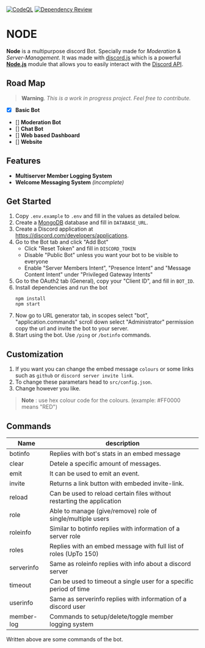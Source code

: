 [![CodeQL](https://github.com/THE-ASSASSIN0128/Node/actions/workflows/codeql.yml/badge.svg?branch=master)](https://github.com/THE-ASSASSIN0128/Node/actions/workflows/codeql.yml)
[![Dependency Review](https://github.com/THE-ASSASSIN0128/Node/actions/workflows/dependency-review.yml/badge.svg)](https://github.com/THE-ASSASSIN0128/Node/actions/workflows/dependency-review.yml)

# NODE

**Node** is a multipurpose discord Bot. Specially made for _Moderation_ & _Server-Management_. It was made with [discord.js](https://github.com/discordjs/discord.js) which is a powerful [**Node.js**](https://nodejs.org/en/) module that allows you to easily interact with the [Discord API](https://discord.com/developers/docs/intro).

## Road Map

> **Warning**. _This is a work in progress project. Feel free to contribute._

-   [x] **Basic Bot**
-   [] **Moderation Bot**
-   [] **Chat Bot**
-   [] **Web based Dashboard**
-   [] **Website**

## Features

-   **Multiserver Member Logging System**
-   **Welcome Messaging System** _(incomplete)_

## Get Started

1. Copy `.env.example` to `.env` and fill in the values as detailed below.
1. Create a [MongoDB](https://www.mongodb.com/) database and fill in `DATABASE_URL`.
1. Create a Discord application at https://discord.com/developers/applications.
1. Go to the Bot tab and click "Add Bot"
    - Click "Reset Token" and fill in `DISCORD_TOKEN`
    - Disable "Public Bot" unless you want your bot to be visible to everyone
    - Enable "Server Members Intent", "Presence Intent" and "Message Content Intent" under "Privileged Gateway Intents"
1. Go to the OAuth2 tab (General), copy your "Client ID", and fill in `BOT_ID`.
1. Install dependencies and run the bot
    ```
    npm install
    npm start
    ```
1. Now go to URL generator tab, in scopes select "bot", "application.commands" scroll down select "Administrator" permission copy the url and invite the bot to your server.
1. Start using the bot. Use `/ping` or `/botinfo` commands.

## Customization

1. If you want you can change the embed message `colours` or some links such as `github` or `discord server invite link`.
1. To change these parametars head to `src/config.json`.
1. Change however you like.

> **Note** : use hex colour code for the colours. (example: #FF0000 means "RED")

## Commands

| Name       | description                                                            |
| ---------- | ---------------------------------------------------------------------- |
| botinfo    | Replies with bot's stats in an embed message                           |
| clear      | Detele a specific amount of messages.                                  |
| emit       | It can be used to emit an event.                                       |
| invite     | Returns a link button with embeded invite-link.                        |
| reload     | Can be used to reload certain files without restarting the application |
| role       | Able to manage (give/remove) role of single/multiple users             |
| roleinfo   | Similar to botinfo replies with information of a server role           |
| roles      | Replies with an embed message with full list of roles (UpTo 150)       |
| serverinfo | Same as roleinfo replies with info about a discord server              |
| timeout    | Can be used to timeout a single user for a specific period of time     |
| userinfo   | Same as serverinfo replies with information of a discord user          |
| member-log | Commands to setup/delete/toggle member logging system                  |

Written above are some commands of the bot.
